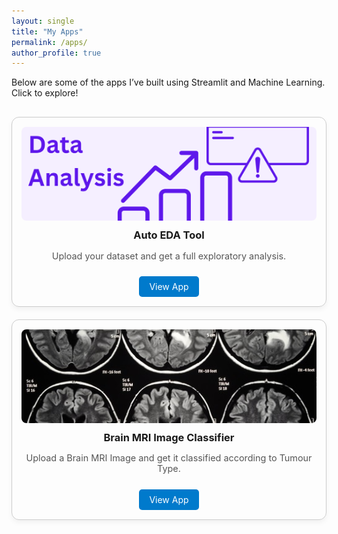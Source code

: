 ```yaml
---
layout: single
title: "My Apps"
permalink: /apps/
author_profile: true
---
```


Below are some of the apps I’ve built using Streamlit and Machine Learning. Click to explore!

<style>
.app-grid {
  display: grid;
  grid-template-columns: repeat(auto-fit, minmax(260px, 1fr));
  gap: 20px;
  margin-top: 30px;
}
.app-card {
  border: 1px solid #ccc;
  border-radius: 12px;
  padding: 15px;
  text-align: center;
  box-shadow: 0 4px 8px rgba(0,0,0,0.05);
  transition: transform 0.2s;
}
.app-card:hover {
  transform: translateY(-5px);
}
.app-card img {
  width: 100%;
  height: 150px;
  object-fit: cover;
  border-radius: 8px;
}
.app-card h3 {
  margin: 10px 0 5px;
}
.app-card p {
  font-size: 0.9rem;
  color: #555;
}
.app-card a {
  display: inline-block;
  margin-top: 10px;
  padding: 8px 16px;
  background: #007ACC;
  color: white;
  border-radius: 5px;
  text-decoration: none;
}
</style>

<div class="app-grid">

  <div class="app-card">
    <img src="/assets/images/eda.png" alt="Auto EDA App">
    <h3>Auto EDA Tool</h3>
    <p>Upload your dataset and get a full exploratory analysis.</p>
    <a href="https://auto-eda-app.streamlit.app/" target="_blank">View App</a>
  </div>

  <div class="app-card">
    <img src="/assets/images/brain-mri.jpg" alt="Brain MRI Image Classifier">
    <h3>Brain MRI Image Classifier</h3>
    <p>Upload a Brain MRI Image and get it classified according to Tumour Type.</p>
    <a href="https://huggingface.co/spaces/aartikumari16/mri-brain-tumour-image-classifier" target="_blank">View App</a>
  </div>


</div>
